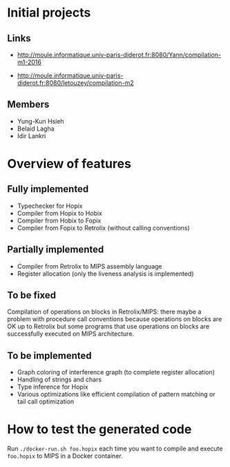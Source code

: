 # Initial projects

## Links

* http://moule.informatique.univ-paris-diderot.fr:8080/Yann/compilation-m1-2016

* http://moule.informatique.univ-paris-diderot.fr:8080/letouzey/compilation-m2

## Members

* Yung-Kun Hsieh
* Belaid Lagha
* Idir Lankri

# Overview of features

## Fully implemented

* Typechecker for Hopix
* Compiler from Hopix to Hobix
* Compiler from Hobix to Fopix
* Compiler from Fopix to Retrolix (without calling conventions)

## Partially implemented

* Compiler from Retrolix to MIPS assembly language
* Register allocation (only the liveness analysis is implemented)

## To be fixed

Compilation of operations on blocks in Retrolix/MIPS: there maybe
a problem with procedure call conventions because operations on blocks
are OK up to Retrolix but some programs that use operations on blocks
are successfully executed on MIPS architecture.

## To be implemented

* Graph coloring of interference graph (to complete register allocation)
* Handling of strings and chars
* Type inference for Hopix
* Various optimizations like efficient compilation of pattern matching
  or tail call optimization

# How to test the generated code

Run `./docker-run.sh foo.hopix` each time you want to compile and
execute `foo.hopix` to MIPS in a Docker container.
